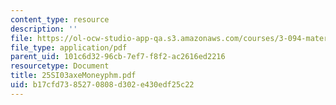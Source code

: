 ```yaml
---
content_type: resource
description: ''
file: https://ol-ocw-studio-app-qa.s3.amazonaws.com/courses/3-094-materials-in-human-experience-spring-2004/b17cfd7385270808d302e430edf25c22_25SI03axeMoneyphm.pdf
file_type: application/pdf
parent_uid: 101c6d32-96cb-7ef7-f8f2-ac2616ed2216
resourcetype: Document
title: 25SI03axeMoneyphm.pdf
uid: b17cfd73-8527-0808-d302-e430edf25c22
---
```

